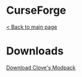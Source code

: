 # CurseForge
[< Back to main page](https://clovetwilight3.github.io/)


# Downloads
[Download Clove's Modpack](https://www.mazeymoos.com/curseforge/clove.zip)
